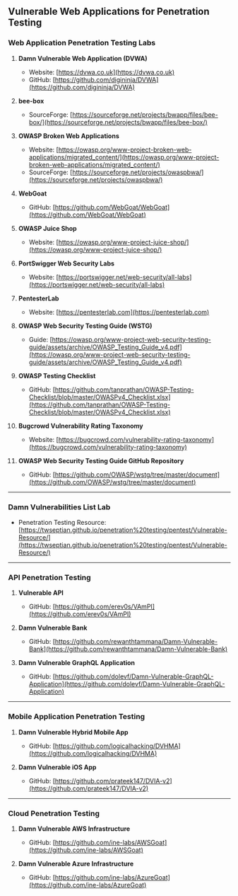 ## Vulnerable Web Applications for Penetration Testing

### Web Application Penetration Testing Labs

1. **Damn Vulnerable Web Application (DVWA)**
   - Website: [https://dvwa.co.uk](https://dvwa.co.uk)
   - GitHub: [https://github.com/digininja/DVWA](https://github.com/digininja/DVWA)

2. **bee-box**
   - SourceForge: [https://sourceforge.net/projects/bwapp/files/bee-box/](https://sourceforge.net/projects/bwapp/files/bee-box/)

3. **OWASP Broken Web Applications**
   - Website: [https://owasp.org/www-project-broken-web-applications/migrated_content/](https://owasp.org/www-project-broken-web-applications/migrated_content/)
   - SourceForge: [https://sourceforge.net/projects/owaspbwa/](https://sourceforge.net/projects/owaspbwa/)

4. **WebGoat**
   - GitHub: [https://github.com/WebGoat/WebGoat](https://github.com/WebGoat/WebGoat)

5. **OWASP Juice Shop**
   - Website: [https://owasp.org/www-project-juice-shop/](https://owasp.org/www-project-juice-shop/)

6. **PortSwigger Web Security Labs**
   - Website: [https://portswigger.net/web-security/all-labs](https://portswigger.net/web-security/all-labs)

7. **PentesterLab**
   - Website: [https://pentesterlab.com](https://pentesterlab.com)

8. **OWASP Web Security Testing Guide (WSTG)**
   - Guide: [https://owasp.org/www-project-web-security-testing-guide/assets/archive/OWASP_Testing_Guide_v4.pdf](https://owasp.org/www-project-web-security-testing-guide/assets/archive/OWASP_Testing_Guide_v4.pdf)

9. **OWASP Testing Checklist**
   - GitHub: [https://github.com/tanprathan/OWASP-Testing-Checklist/blob/master/OWASPv4_Checklist.xlsx](https://github.com/tanprathan/OWASP-Testing-Checklist/blob/master/OWASPv4_Checklist.xlsx)

10. **Bugcrowd Vulnerability Rating Taxonomy**
    - Website: [https://bugcrowd.com/vulnerability-rating-taxonomy](https://bugcrowd.com/vulnerability-rating-taxonomy)

11. **OWASP Web Security Testing Guide GitHub Repository**
    - GitHub: [https://github.com/OWASP/wstg/tree/master/document](https://github.com/OWASP/wstg/tree/master/document)

---

### Damn Vulnerabilities List Lab

- Penetration Testing Resource:  
  [https://twseptian.github.io/penetration%20testing/pentest/Vulnerable-Resource/](https://twseptian.github.io/penetration%20testing/pentest/Vulnerable-Resource/)
---

### API Penetration Testing

1. **Vulnerable API**
   - GitHub: [https://github.com/erev0s/VAmPI](https://github.com/erev0s/VAmPI)

2. **Damn Vulnerable Bank**
   - GitHub: [https://github.com/rewanthtammana/Damn-Vulnerable-Bank](https://github.com/rewanthtammana/Damn-Vulnerable-Bank)

3. **Damn Vulnerable GraphQL Application**
   - GitHub: [https://github.com/dolevf/Damn-Vulnerable-GraphQL-Application](https://github.com/dolevf/Damn-Vulnerable-GraphQL-Application)

---

### Mobile Application Penetration Testing

1. **Damn Vulnerable Hybrid Mobile App**
   - GitHub: [https://github.com/logicalhacking/DVHMA](https://github.com/logicalhacking/DVHMA)

2. **Damn Vulnerable iOS App**
   - GitHub: [https://github.com/prateek147/DVIA-v2](https://github.com/prateek147/DVIA-v2)

---

### Cloud Penetration Testing

1. **Damn Vulnerable AWS Infrastructure**
   - GitHub: [https://github.com/ine-labs/AWSGoat](https://github.com/ine-labs/AWSGoat)

2. **Damn Vulnerable Azure Infrastructure**
   - GitHub: [https://github.com/ine-labs/AzureGoat](https://github.com/ine-labs/AzureGoat)
